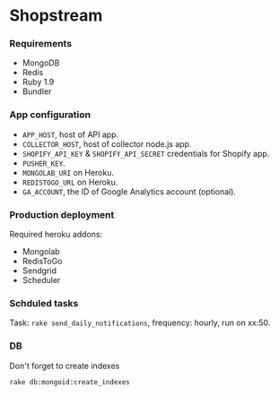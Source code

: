 # Shopstream

### Requirements

* MongoDB
* Redis
* Ruby 1.9
* Bundler

### App configuration

* `APP_HOST`, host of API app.
* `COLLECTOR_HOST`, host of collector node.js app.
* `SHOPIFY_API_KEY` & `SHOPIFY_API_SECRET` credentials for Shopify app.
* `PUSHER_KEY`.
* `MONGOLAB_URI` on Heroku.
* `REDISTOGO_URL` on Heroku.
* `GA_ACCOUNT`, the ID of Google Analytics account (optional).

### Production deployment

Required heroku addons:

* Mongolab
* RedisToGo
* Sendgrid
* Scheduler

### Schduled tasks

Task: `rake send_daily_notifications`, frequency: hourly, run on xx:50.

### DB

Don't forget to create indexes

    rake db:mongoid:create_indexes
